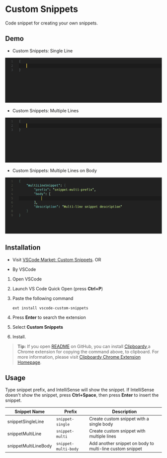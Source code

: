 # Custom Snippets

Code snippet for creating your own snippets.

## Demo

- Custom Snippets: Single Line

![Custom Snippets: Single-line](./images/demo_cs_single.gif "Create Custom or User snippet with single line body")

- Custom Snippets: Multiple Lines

![Custom Snippets: Multi-line](./images/demo_cs_multi.gif "Create Custom or User snippet with multiple line body")

- Custom Snippets: Multiple Lines on Body

![Custom Snippets: Multiple-line body](./images/demo_cs_multi_body.gif "Add snippet body to multi-line Custom or User snippet")

## Installation

- Visit [VSCode Market: Custom Snippets](https://marketplace.visualstudio.com/items?itemName=NgekNgok.vscode-custom-snippets).
OR

- By VSCode

1. Open VSCode
2. Launch VS Code Quick Open (press **Ctrl+P**) 
3. Paste the following command
    ```
    ext install vscode-custom-snippets
    ```
    
4. Press **Enter** to search the extension
5. Select **Custom Snippets** 
6. Install.

> **Tip:** If you open [README](https://github.com/alyyasser/vscode-CustomSnippets/blob/master/README.md) on GitHub, you can install [Clipboardy](https://chrome.google.com/webstore/detail/clipboardy/gkafpbdjggkmmngaamlghmigadfaalhc),a Chrome extension for copying the command above, to clipboard.
> For more information, please visit [Clipboardy Chrome Extension Homepage](https://rainsoft.io/clipboardy-chrome-extension/). 

## Usage

Type snippet prefix, and IntelliSense will show the snippet. If IntelliSense doesn't show the snippet, press **Ctrl+Space**, then press **Enter** to insert the snippet.

Snippet Name | Prefix | Description
--- | --- | ---
snippetSingleLine | `snippet-single` | Create custom snippet with a single body
snippetMultiLine | `snippet-multi` | Create custom snippet with multiple lines
snippetMultiLineBody | `snippet-multi-body` | Add another snippet on body to multi-line custom snippet
